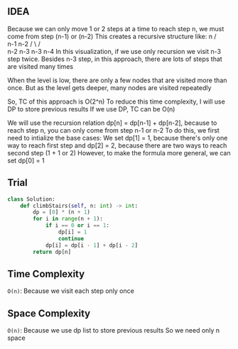 ## IDEA

Because we can only move 1 or 2 steps at a time
to reach step n, we must come from step (n-1) or (n-2)
This creates a recursive structure like:
             n
          /     \
       n-1       n-2
      /   \      /   \
   n-2   n-3  n-3   n-4
In this visualization, if we use only recursion we visit n-3 step twice.
Besides n-3 step, in this approach, there are lots of steps that are visited many times

When the level is low, there are only a few nodes that are visited more than once.
But as the level gets deeper, many nodes are visited repeatedly

So, TC of this approach is O(2^n)
To reduce this time complexity, I will use DP to store previous results
If we use DP, TC can be O(n)

We will use the recursion relation dp[n] = dp[n-1] + dp[n-2], because to reach step n, you can only come from step n-1 or n-2
To do this, we first need to intialize the base cases:
We set dp[1] = 1, because there's only one way to reach first step
and dp[2] = 2, because there are two ways to reach second step (1 + 1 or 2)
However, to make the formula more general, we can set dp[0] = 1

## Trial

```python
class Solution:
    def climbStairs(self, n: int) -> int:
        dp = [0] * (n + 1)
        for i in range(n + 1):
            if i == 0 or i == 1:
                dp[i] = 1
                continue
            dp[i] = dp[i - 1] + dp[i - 2]
        return dp[n]


```



## Time Complexity 
`O(n)`: Because we visit each step only once


## Space Complexity
`O(n)`: Because we use dp list to store previous results
So we need only n space




